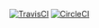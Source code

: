 [![TravisCI](https://travis-ci.com/brk3/flask-demo.svg?branch=master)](https://travis-ci.com/brk3/flask-demo)
[![CircleCI](https://circleci.com/gh/brk3/flask-demo.svg?style=svg)](https://circleci.com/gh/brk3/flask-demo)

